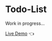 # Todo-List

Work in progress...

[Live Demo](https://mariuszciaston.github.io/Todo-List/) :point_left:
